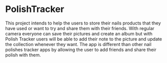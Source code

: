 # PolishTracker

This project intends to help the users to store their nails products that they have used or want to try and share them with their friends. With regular camera everyone can save their pictures and create an album but with Polish Tracker users will be able to add their note to the picture and update the collection whenever they want. The app is different than other nail polishes tracker apps by allowing the user to add friends and share their polish with them.
